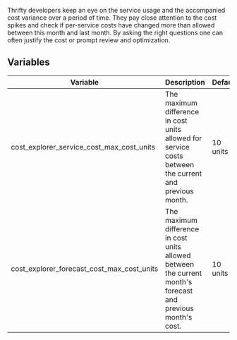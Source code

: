 
Thrifty developers keep an eye on the service usage and the accompanied cost variance over a period of time. They pay close attention to the cost spikes and check if per-service costs have changed more than allowed between this month and last month. By asking the right questions one can often justify the cost or prompt review and optimization.

## Variables

| Variable                                  | Description                                                                                            | Default  |
| ----------------------------------------- | ------------------------------------------------------------------------------------------------------ | -------- |
| cost_explorer_service_cost_max_cost_units | The maximum difference in cost units allowed for service costs between the current and previous month. | 10 units |
| cost_explorer_forecast_cost_max_cost_units | The maximum difference in cost units allowed between the current month's forecast and previous month's cost. | 10 units |
